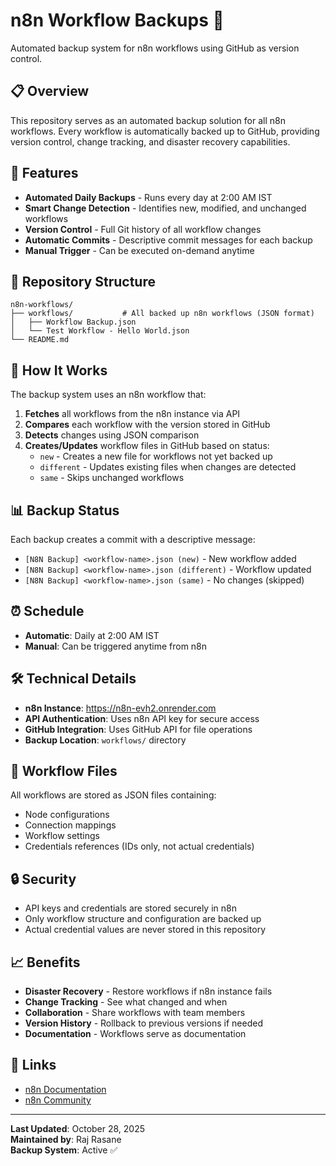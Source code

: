 # n8n Workflow Backups 🔄

Automated backup system for n8n workflows using GitHub as version control.

## 📋 Overview

This repository serves as an automated backup solution for all n8n workflows. Every workflow is automatically backed up to GitHub, providing version control, change tracking, and disaster recovery capabilities.

## 🚀 Features

- **Automated Daily Backups** - Runs every day at 2:00 AM IST
- **Smart Change Detection** - Identifies new, modified, and unchanged workflows
- **Version Control** - Full Git history of all workflow changes
- **Automatic Commits** - Descriptive commit messages for each backup
- **Manual Trigger** - Can be executed on-demand anytime

## 📁 Repository Structure

```
n8n-workflows/
├── workflows/           # All backed up n8n workflows (JSON format)
│   ├── Workflow Backup.json
│   └── Test Workflow - Hello World.json
└── README.md
```

## 🔧 How It Works

The backup system uses an n8n workflow that:

1. **Fetches** all workflows from the n8n instance via API
2. **Compares** each workflow with the version stored in GitHub
3. **Detects** changes using JSON comparison
4. **Creates/Updates** workflow files in GitHub based on status:
   - `new` - Creates a new file for workflows not yet backed up
   - `different` - Updates existing files when changes are detected
   - `same` - Skips unchanged workflows

## 📊 Backup Status

Each backup creates a commit with a descriptive message:
- `[N8N Backup] <workflow-name>.json (new)` - New workflow added
- `[N8N Backup] <workflow-name>.json (different)` - Workflow updated
- `[N8N Backup] <workflow-name>.json (same)` - No changes (skipped)

## ⏰ Schedule

- **Automatic**: Daily at 2:00 AM IST
- **Manual**: Can be triggered anytime from n8n

## 🛠️ Technical Details

- **n8n Instance**: https://n8n-evh2.onrender.com
- **API Authentication**: Uses n8n API key for secure access
- **GitHub Integration**: Uses GitHub API for file operations
- **Backup Location**: `workflows/` directory

## 📝 Workflow Files

All workflows are stored as JSON files containing:
- Node configurations
- Connection mappings
- Workflow settings
- Credentials references (IDs only, not actual credentials)

## 🔒 Security

- API keys and credentials are stored securely in n8n
- Only workflow structure and configuration are backed up
- Actual credential values are never stored in this repository

## 📈 Benefits

- **Disaster Recovery** - Restore workflows if n8n instance fails
- **Change Tracking** - See what changed and when
- **Collaboration** - Share workflows with team members
- **Version History** - Rollback to previous versions if needed
- **Documentation** - Workflows serve as documentation

## 🔗 Links

- [n8n Documentation](https://docs.n8n.io/)
- [n8n Community](https://community.n8n.io/)

---

**Last Updated**: October 28, 2025  
**Maintained by**: Raj Rasane  
**Backup System**: Active ✅